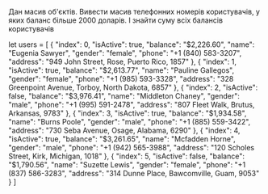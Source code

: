 Дан масив об'єктів. Вивести масив телефонних номерів користувачів, у яких баланс більше 2000 доларів. І знайти суму всіх балансів користувачів

let users = [ { "index": 0, "isActive": true, "balance": "$2,226.60", "name": "Eugenia Sawyer", "gender": "female", "phone": "+1 (840) 583-3207", "address": "949 John Street, Rose, Puerto Rico, 1857" }, { "index": 1, "isActive": true, "balance": "$2,613.77", "name": "Pauline Gallegos", "gender": "female", "phone": "+1 (985) 593-3328", "address": "328 Greenpoint Avenue, Torboy, North Dakota, 6857" }, { "index": 2, "isActive": false, "balance": "$3,976.41", "name": "Middleton Chaney", "gender": "male", "phone": "+1 (995) 591-2478", "address": "807 Fleet Walk, Brutus, Arkansas, 9783" }, { "index": 3, "isActive": true, "balance": "$1,934.58", "name": "Burns Poole", "gender": "male", "phone": "+1 (885) 559-3422", "address": "730 Seba Avenue, Osage, Alabama, 6290" }, { "index": 4, "isActive": true, "balance": "$3,261.65", "name": "Mcfadden Horne", "gender": "male", "phone": "+1 (942) 565-3988", "address": "120 Scholes Street, Kirk, Michigan, 1018" }, { "index": 5, "isActive": false, "balance": "$1,790.56", "name": "Suzette Lewis", "gender": "female", "phone": "+1 (837) 586-3283", "address": "314 Dunne Place, Bawcomville, Guam, 9053" } ]